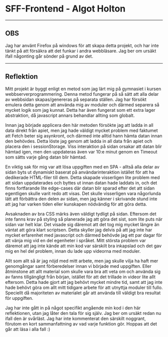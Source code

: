 # SFF-Frontend - Algot Holton

---

## OBS

Jag har använt Firefox på windows för att skapa detta projekt, och har inte tänkt på att försäkra att det funkar i andra webbläsare. Jag ber om ursäkt ifall någonting går sönder på grund av det.

---

## Reflektion

Mitt projekt är byggt enligt en metod som jag lärt mig på gymnasiet i kursen webbserverprogrammering. Denna metod fungerar på så sätt att alla delar av webbsidan skapas/genereras på separata ställen. Jag har försökt emulera detta genom att använda mig av moduler och därmed separera så mycket logik som jag kunnat. Detta har även fungerat som ett extra lager abstraktion, då javascript annars behandlar allting som globalt. 

Innan jag började applicera den här metoden försökte jag att ladda in all data direkt från apiet, men jag hade väldigt mycket problem med faktumet att Fetch beter sig asynkront, och därmed inte alltid hann hämta datan innan den behövdes. Detta löste jag genom att ladda in all data från apiet och placera den i sessionStorage. Viss interaktion på sidan orsakar att datan blir hämtad igen, men den uppdateras även var 10:e minut genom en Timeout som sätts varje gång datan blir hämtad. 

En viktig sak för mig var att lösa uppgiften med en SPA - alltså alla delar av sidan byts ut dynamiskt baserat på användarinteraktion istället för att ha dedikerade HTML-filer till dem. Detta skapade visserligen lite problem med att sidan uppdaterades och byttes ut innan datan hade laddats in, och det finns fortfarande lite edge-cases där datan blir sparad efter det att sidan egentligen skulle varit redo att visas. Det skulle visserligen vara någorlunda lätt att förbättra den delen av sidan, men jag känner i skrivande stund inte att jag har varken tiden eller kunskapen nödvändig för att göra detta. 

Avsaknaden av bra CSS märks även väldigt tydligt på sidan. Eftersom det inte fanns krav på styling så planerade jag att göra det sist, som lite puts när sidan var helt klar. Det visade sig däremot att det tog mig mycket längre än väntat att göra klart scriptsen. Detta skyller jag delvis på att jag inte har mycket erfarenhet med javascript och därmed behövde jag ett par dagar för att vänja mig vid en del egenheter i språket. Mitt största problem var däremot att jag inte kände att min kod var särskilt bra inkapslad och det gav mig en hel del problem, innan du lade upp videorna med moduler.

Allt som allt så är jag nöjd med mitt arbete, men jag skulle vilja ha haft mer genomgångar samt förberedelser innan vi började med uppgiften. Eller åtminstone att allt material som skulle vara bra att veta om och använda sig av fanns tillgängligt från början, istället för att det trillade in videor lite allt eftersom. Detta hade gjort att jag behövt mycket mindre tid, samt att jag inte hade behövt göra om allt mitt tidigare arbete för att utnyttja moduler till fullo. Speciellt då majoriteten av materialet går att använda till väldigt bra resultat för uppgiften. 

Jag har inte gått in på något specifikt angående min kod i den här reflektionen, utan jag låter den tala för sig själv. Jag ber om ursäkt redan nu ifall den är svårläst. Jag har inte kommenterat den särskilt noggrant, förutom en kort sammanfattning av vad varje funktion gör. Hoppas att det går att läsa i alla fall :) 
